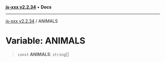 [**js-xxx v2.2.34**](../README.md) • **Docs**

***

[js-xxx v2.2.34](../README.md) / ANIMALS

# Variable: ANIMALS

> `const` **ANIMALS**: `string`[]
